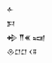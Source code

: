 <div class='block'>
<div class='line'>𒅆</div>
<div class='line'>𒁕</div>
<div class='line'>𒄈 𒐖𒌍 𒍢</div>
<div class='line'>𒊮𒆸𒆸 𒌋𒐉</div>
</div>